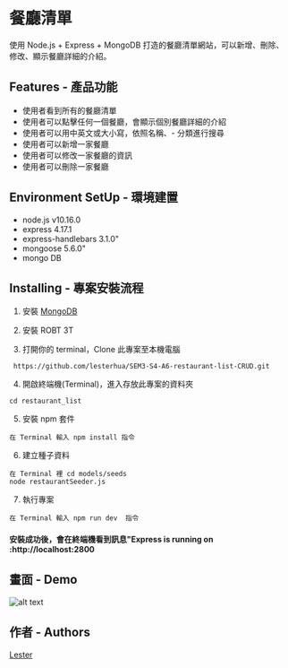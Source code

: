 # 餐廳清單

使用 Node.js + Express + MongoDB 打造的餐廳清單網站，可以新增、刪除、修改、顯示餐廳詳細的介紹。

## Features - 產品功能

- 使用者看到所有的餐廳清單
- 使用者可以點擊任何一個餐廳，會顯示個別餐廳詳細的介紹
- 使用者可以用中英文或大小寫，依照名稱、- 分類進行搜尋
- 使用者可以新增一家餐廳
- 使用者可以修改一家餐廳的資訊
- 使用者可以刪除一家餐廳

## Environment SetUp - 環境建置

- node.js v10.16.0
- express 4.17.1
- express-handlebars 3.1.0"
- mongoose 5.6.0"
- mongo DB

## Installing - 專案安裝流程

1. 安裝 [MongoDB](https://www.mongodb.com/download-center/community)

2. 安裝 ROBT 3T

3. 打開你的 terminal，Clone 此專案至本機電腦

```
 https://github.com/lesterhua/SEM3-S4-A6-restaurant-list-CRUD.git
```

4. 開啟終端機(Terminal)，進入存放此專案的資料夾

```
cd restaurant_list
```

5. 安裝 npm 套件

```
在 Terminal 輸入 npm install 指令
```

6. 建立種子資料

```
在 Terminal 裡 cd models/seeds
node restaurantSeeder.js
```

7. 執行專案

```
在 Terminal 輸入 npm run dev  指令
```

#### 安裝成功後，會在終端機看到訊息"Express is running on :http://localhost:2800

## 畫面 - Demo

![alt text](https://github.com/lesterhua/SEM3-S4-A6-restaurant-list-CRUD/blob/master/public/restaurantCRUD.gif)

## 作者 - Authors

[Lester](https://github.com/lesterhua)
